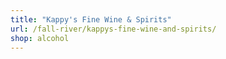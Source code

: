 ```yaml
---
title: "Kappy's Fine Wine & Spirits"
url: /fall-river/kappys-fine-wine-and-spirits/
shop: alcohol
---
```

